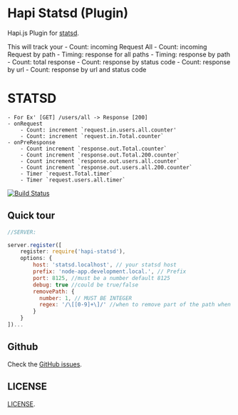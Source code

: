 
Hapi Statsd (Plugin)
==================

Hapi.js Plugin for [statsd](https://github.com/etsy/statsd).

This will track your
    - Count: incoming Request All
    - Count: incoming Request by path
    - Timing: response for all paths
    - Timing: response by path
    - Count: total response
    - Count: response by status code
    - Count: response by url
    - Count: response by url and status code

STATSD
=======
    - For Ex' [GET] /users/all -> Response [200]
    - onRequest
        - Count: increment `request.in.users.all.counter'
        - Count: increment `request.in.Total.counter`
    - onPreResponse
        - Count increment `response.out.Total.counter`
        - Count increment `response.out.Total.200.counter`
        - Count increment `response.out.users.all.counter`
        - Count increment `response.out.users.all.200.counter`
        - Timer `request.Total.timer`
        - Timer `request.users.all.timer`

[![Build Status](https://secure.travis-ci.org/doron2402/hapi-statsd.png?branch=master)](http://travis-ci.org/doron2402/hapi-statsd)

Quick tour
----------

```javascript
//SERVER:

server.register([
    register: require('hapi-statsd'),
    options: {
        host: 'statsd.localhost', // your statsd host
        prefix: 'node-app.development.local.', // Prefix
        port: 8125, //must be a number default 8125
        debug: true //could be true/false
        removePath: {
          number: 1, // MUST BE INTEGER
          regex: '/\[[0-9]+\]/' //when to remove part of the path when empty it will on all the routes
        }
    }
])...
```


Github
-------------

Check the [GitHub issues](https://github.com/doron2402/hapi-statsd/issues).


LICENSE
-------

[LICENSE](https://github.com/doron2402/hapi-statsd/blob/master/LICENSE).
